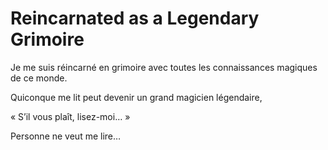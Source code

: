 # Reincarnated as a Legendary Grimoire
Je me suis réincarné en grimoire avec toutes les connaissances magiques de ce monde.

Quiconque me lit peut devenir un grand magicien légendaire,

« S’il vous plaît, lisez-moi… »

Personne ne veut me lire…